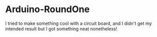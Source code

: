 # Arduino-RoundOne
I tried to make something cool with a circuit board, and I didn't get my intended result but I got something neat nonetheless!
